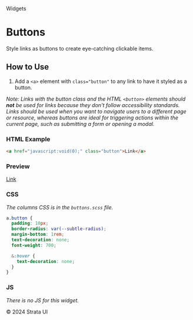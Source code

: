 <p class="section-text">Widgets</p>

# Buttons

Style links as buttons to create eye-catching clickable items.

## How to Use

1. Add a `<a>` element with `class="button"` to any link to have it styled as a button.

_Note: Links with the button class and the HTML `<button>` elements should **not** be used for links because they don't follow accessibility standards. Links should be used when you want to navigate users to a different page or resource, whereas buttons are ideal for triggering actions within the current page, such as submitting a form or opening a modal._

### HTML Example

```html
<a href="javascript:void(0);" class="button">Link</a>
```

### Preview

<div class="example-container">
  <a href="javascript:void(0);" class="button">Link</a>
</div>

### CSS

_The columns CSS is in the `buttons.scss` file._

```css
a.button {
  padding: 10px;
  border-radius: var(--subtle-radius);
  margin-bottom: 1rem;
  text-decoration: none;
  font-weight: 700;

  &:hover {
    text-decoration: none;
  }
}
```

### JS

_There is no JS for this widget._

  <div class="footer">
    <p>&copy; 2024 Strata UI</p>
  </div>
